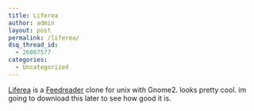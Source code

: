 ```yaml
---
title: Liferea
author: admin
layout: post
permalink: /liferea/
dsq_thread_id:
  - 26007577
categories:
  - Uncategorized
---
```

[Liferea][1] is a [Feedreader][2] clone for unix with Gnome2. looks pretty cool. im going to download this later to see how good it is.

 [1]: http://liferea.sourceforge.net/
 [2]: http://www.feedreader.com/